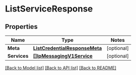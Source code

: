 # ListServiceResponse

## Properties
Name | Type | Notes
------------ | ------------- | -------------
**Meta** | [**ListCredentialResponseMeta**](ListCredentialResponse_meta.md) | [optional] 
**Services** | [**[]IpMessagingV1Service**](ip_messaging.v1.service.md) | [optional] 

[[Back to Model list]](../README.md#documentation-for-models) [[Back to API list]](../README.md#documentation-for-api-endpoints) [[Back to README]](../README.md)



